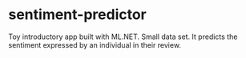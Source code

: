 # sentiment-predictor
Toy introductory app built with ML.NET. Small data set. It predicts the sentiment expressed by an individual in their review.
